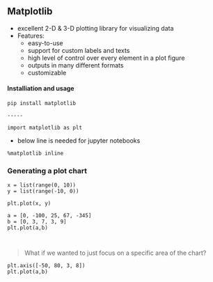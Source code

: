 ## Matplotlib

- excellent 2-D & 3-D plotting library for visualizing data
- Features:
  - easy-to-use
  - support for custom labels and texts
  - high level of control over every element in a plot figure
  - outputs in many different formats
  - customizable
  
#### Installiation and usage
```
pip install matplotlib
 
-----

import matplotlib as plt
```

- below line is needed for jupyter notebooks
```
%matplotlib inline
```

### Generating a plot chart

```
x = list(range(0, 10))
y = list(range(-10, 0))

plt.plot(x, y)
```

```
a = [0, -100, 25, 67, -345]
b = [0, 3, 7, 3, 9] 
plt.plot(a,b)



```

> What if we wanted to just focus on a specific area of the chart?

```
plt.axis([-50, 80, 3, 8])
plt.plot(a,b)



```
